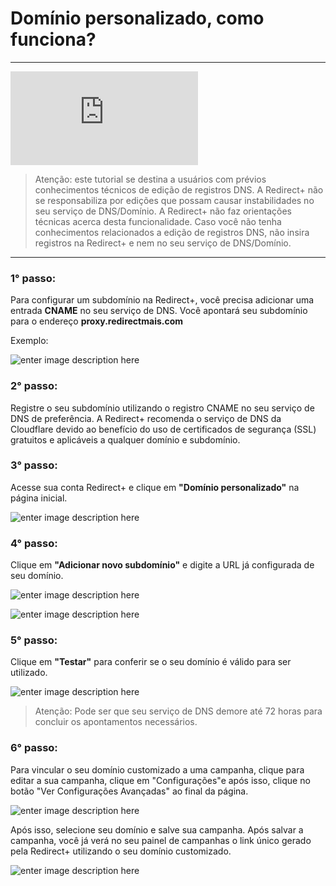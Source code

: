 ﻿# Domínio personalizado, como funciona?

<hr>

<div class="embed-responsive embed-responsive-16by9 col-12 col-md-8">
  <iframe class="embed-responsive-item" src="https://www.youtube.com/embed/2jNgkK2E3ck" title="YouTube video player" frameborder="0" allow="accelerometer; autoplay; clipboard-write; encrypted-media; gyroscope; picture-in-picture" allowfullscreen></iframe>
</div>

>  Atenção: este tutorial se destina a usuários com prévios conhecimentos técnicos de edição de registros DNS. A Redirect+ não se responsabiliza por edições que possam causar instabilidades no seu serviço de DNS/Domínio. A Redirect+ não faz orientações técnicas acerca desta funcionalidade. Caso você não tenha conhecimentos relacionados a edição de registros DNS, não insira registros na Redirect+ e nem no seu serviço de DNS/Domínio.

<hr> 

### 1° passo:

Para configurar um subdomínio na Redirect+, você precisa adicionar uma entrada  **CNAME** no seu serviço de DNS. Você apontará seu subdomínio para o endereço  **proxy.redirectmais.com**

Exemplo:

![enter image description here](https://i.imgur.com/70b2J16.png)



### 2° passo:

Registre o seu subdomínio utilizando o registro CNAME no seu serviço de DNS de preferência. A Redirect+ recomenda o serviço de DNS da Cloudflare devido ao benefício do uso de certificados de segurança (SSL) gratuitos e aplicáveis a qualquer domínio e subdomínio.

### 3° passo:

Acesse sua conta Redirect+ e clique em **"Domínio personalizado"** na página inicial.

![enter image description here](https://i.imgur.com/FMFYfv5.png)

### 4° passo:

Clique em **"Adicionar novo subdomínio"** e digite a URL já configurada de seu domínio.

![enter image description here](https://i.imgur.com/YJOrAJe.png)

![enter image description here](https://i.imgur.com/BOaplhP.png)


### 5° passo:

Clique em **"Testar"** para conferir se o seu domínio é válido para ser utilizado.


![enter image description here](https://i.imgur.com/U0Xd9cn.png)

> Atenção: Pode ser que seu serviço de DNS demore até 72 horas para concluir os apontamentos necessários.

### 6° passo: 

Para vincular o seu domínio customizado a uma campanha, clique para editar a sua campanha, clique em "Configurações"e após isso, clique no botão "Ver Configurações Avançadas" ao final da página.

![enter image description here](https://i.imgur.com/Cwv0kHf.png)

Após isso, selecione seu domínio e salve sua campanha. Após salvar a campanha, você já verá no seu painel de campanhas o link único gerado pela Redirect+ utilizando o seu domínio customizado.

![enter image description here](https://i.imgur.com/2ruyDNt.png)


